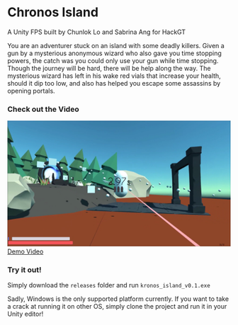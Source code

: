 # Chronos Island
A Unity FPS built by Chunlok Lo and Sabrina Ang for HackGT

You are an adventurer stuck on an island with some deadly killers. Given a gun by a mysterious anonymous wizard who also gave you time stopping powers, the catch was you could only use your gun while time stopping. Though the journey will be hard, there will be help along the way. The mysterious wizard has left in his wake red vials that increase your health, should it dip too low, and also has helped you escape some assassins by opening portals.

### Check out the Video
[![Kronos Island Screenship](https://github.com/angsabrina/HackGT_2017/blob/master/resources/screenshot.png)](https://www.youtube.com/watch?v=gEn0SKiARRY)
[Demo Video](https://www.youtube.com/watch?v=gEn0SKiARRY)

### Try it out!
Simply download the `releases` folder and run `kronos_island_v0.1.exe`

Sadly, Windows is the only supported platform currently. If you want to take a crack at running it on other OS, simply clone the project and run it in your Unity editor!
